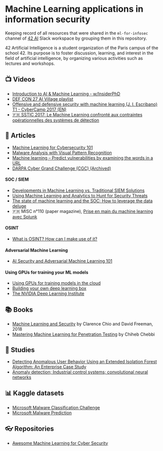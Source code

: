 # Machine Learning applications in information security

Keeping record of all resources that were shared in the `ml-for-infosec` channel of [42 AI](https://www.42ai.fr/) Slack workspace by grouping them in this repository.

42 Artificial Intelligence is a student organization of the Paris campus of the school 42. Its purpose is to foster discussion, learning, and interest in the field of artificial intelligence, by organizing various activities such as lectures and workshops.

## :tv: Videos

- [Introduction to AI & Machine Learning - w/InsiderPhD](https://youtu.be/KPqx0t1uup8)
- [DEF CON 27 AI Village playlist](https://www.youtube.com/playlist?list=PL9fPq3eQfaaBy_EIgmLzo45NLo9o9dAHZ)
- [Offensive and defensive security with machine learning (J. I. Escribano) T1 - CyberCamp 2017 (EN)](https://youtu.be/JYPHbs8CDPM)
- [:fr: SSTIC 2017: Le Machine Learning confronté aux contraintes opérationnelles des systèmes de détection](https://www.sstic.org/2017/presentation/le_machine_learning_confront_aux_contraintes_oprationnelles_des_systmes_de_dtection/)

## :page_with_curl: Articles

- [Machine Learning for Cybersecurity 101](https://towardsdatascience.com/machine-learning-for-cybersecurity-101-7822b802790b)
- [Malware Analysis with Visual Pattern Recognition](https://towardsdatascience.com/malware-analysis-with-visual-pattern-recognition-5a4d087c9d26)
- [Machine learning – Predict vulnerabilities by examining the words in a URL](http://offensiveai.com/machine-learning-predict-vulnerabilities-by-examining-the-words-in-a-url/)
- [DARPA Cyber Grand Challenge (CGC) (Archived)](https://www.darpa.mil/program/cyber-grand-challenge)

#### SOC / SIEM

- [Developments in Machine Learning vs. Traditional SIEM Solutions](https://resources.infosecinstitute.com/developments-in-machine-learning-vs-traditional-siem-solutions/)
- [Using Machine Learning and Analytics to Hunt for Security Threats](https://fr.slideshare.net/Splunk/using-machine-learning-and-analytics-to-hunt-for-security-threats-webinar)
- [The state of machine learning and the SOC: How to leverage the data deluge](https://techbeacon.com/security/state-machine-learning-soc-how-leverage-data-deluge)
- :fr: MISC n°110 (paper magazine), [Prise en main du machine learning avec Splunk](https://www.miscmag.com/misc-n110-references-de-larticle-prise-en-main-du-machine-learning-avec-splunk/)

#### OSINT

- [What is OSINT? How can I make use of it?](https://securitytrails.com/blog/what-is-osint-how-can-i-make-use-of-it)

#### Adversarial Machine Learning

- [AI Security and Adversarial Machine Learning 101](https://towardsdatascience.com/ai-and-ml-security-101-6af8026675ff)

#### Using GPUs for training your ML models

- [Using GPUs for training models in the cloud](https://cloud.google.com/ai-platform/training/docs/using-gpus?hl=en)
- [Building your own deep learning box](https://towardsdatascience.com/building-your-own-deep-learning-box-47b918aea1eb)
- [The NVIDIA Deep Learning Institute](https://www.nvidia.com/en-us/deep-learning-ai/education/)

## :books: Books

- [Machine Learning and Security](https://www.oreilly.com/library/view/machine-learning-and/9781491979891/) by Clarence Chio and David Freeman, 2018
- [Mastering Machine Learning for Penetration Testing](https://www.packtpub.com/product/mastering-machine-learning-for-penetration-testing/9781788997409) by Chiheb Chebbi

## :microscope: Studies

- [Detecting Anomalous User Behavior Using an Extended Isolation Forest Algorithm: An Enterprise Case Study](https://arxiv.org/abs/1609.06676)
- [Anomaly detection; Industrial control systems; convolutional neural networks](https://arxiv.org/abs/1806.08110v1)

## :bar_chart: Kaggle datasets

- [Microsoft Malware Classification Challenge](https://www.kaggle.com/c/malware-classification)
- [Microsoft Malware Prediction](https://www.kaggle.com/c/microsoft-malware-prediction)

## :eyeglasses: Repositories

- [Awesome Machine Learning for Cyber Security](https://github.com/jivoi/awesome-ml-for-cybersecurity)
